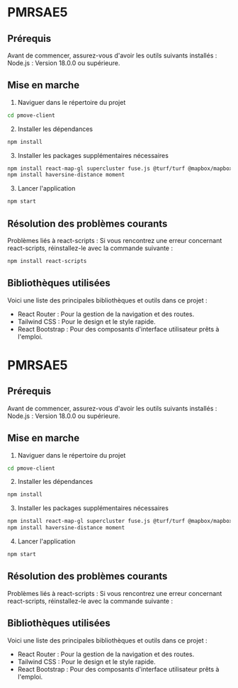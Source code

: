 # PMRSAE5
## Prérequis

Avant de commencer, assurez-vous d'avoir les outils suivants installés :
Node.js : Version 18.0.0 ou supérieure.

## Mise en marche

1. Naviguer dans le répertoire du projet
```bash
cd pmove-client
```

2. Installer les dépendances
```bash
npm install
```

3. Installer les packages supplémentaires nécessaires
```bash
npm install react-map-gl supercluster fuse.js @turf/turf @mapbox/mapbox-sdk mapbox-gl
npm install haversine-distance moment
```

3. Lancer l'application
```bash
npm start
```

## Résolution des problèmes courants
Problèmes liés à react-scripts :
Si vous rencontrez une erreur concernant react-scripts, réinstallez-le avec la commande suivante :

```bash
npm install react-scripts
```

## Bibliothèques utilisées
Voici une liste des principales bibliothèques et outils dans ce projet :
- React Router : Pour la gestion de la navigation et des routes.
- Tailwind CSS : Pour le design et le style rapide.
- React Bootstrap : Pour des composants d'interface utilisateur prêts à l'emploi.

# PMRSAE5
## Prérequis

Avant de commencer, assurez-vous d'avoir les outils suivants installés :
Node.js : Version 18.0.0 ou supérieure.

## Mise en marche

1. Naviguer dans le répertoire du projet
```bash
cd pmove-client
```

2. Installer les dépendances
```bash
npm install
```

3. Installer les packages supplémentaires nécessaires
```bash
npm install react-map-gl supercluster fuse.js @turf/turf @mapbox/mapbox-sdk mapbox-gl
npm install haversine-distance moment
```

4. Lancer l'application
```bash
npm start
```

## Résolution des problèmes courants
Problèmes liés à react-scripts :
Si vous rencontrez une erreur concernant react-scripts, réinstallez-le avec la commande suivante :



## Bibliothèques utilisées
Voici une liste des principales bibliothèques et outils dans ce projet :
- React Router : Pour la gestion de la navigation et des routes.
- Tailwind CSS : Pour le design et le style rapide.
- React Bootstrap : Pour des composants d'interface utilisateur prêts à l'emploi.

